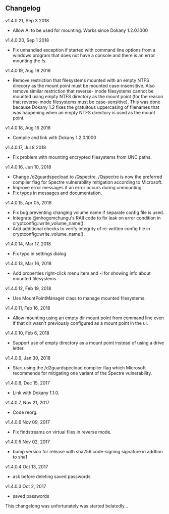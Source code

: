 

Changelog
------------
v1.4.0.21, Sep 3 2018
* Allow A: to be used for mounting.  Works since Dokany 1.2.0.1000

v1.4.0.20, Sep 1 2018
* Fix unhandled exception if started with command line options from a windows program that does not have a console and there is an error mounting the fs.

v1.4.0.19, Aug 19 2018
* Remove restriction that filesystems mounted with an empty NTFS direcory as the mount
  point must be mounted case-insensitive.  Also remove similar restriction that reverse-
  mode filesystems cannot be mounted using empty NTFS directory as the mount point (for
  the reason that reverse-mode filesystems must be case-sensitive).  This was done 
  because Dokany 1.2 fixes the gratuitous uppercasing of filenames that was happening
  when an empty NTFS directory is used as the mount point.
  
v1.4.0.18, Aug 16 2018
* Compile and link with Dokany 1.2.0.1000

v1.4.0.17, Jul 8 2018
* Fix problem with mounting encrypted filesystems from UNC paths.

v1.4.0.16, Jun 10, 2018
* Change /d2guardspecload to /Qspectre.  /Qspectre is now the preferred compiler
  flag for Spectre vulnerability mitigation according to Microsoft.
* Improve error messages if an error occurs during unmounting.
* Fix typos in messages and documentation.

v1.4.0.15, Apr 05, 2018
* Fix bug preventing changing volume name if separate config file is used.
* Integrate @mhogomchungu's RAII code to fix leak on error condition in 
  cryptconfig::write_volume_name().
* Add additional checks to verify integrity of re-written config file in 
  cryptconfig::write_volume_name().

v1.4.0.14, Mar 17, 2018
* Fix typo in settings dialog

v1.4.0.13, Mar 16, 2018
* Add properties right-click menu item and -i for showing info about
  mounted filesystems.

v1.4.0.12, Feb 19, 2018
* Use MountPointManager class to manage mounted filesystems.

v1.4.0.11, Feb 16, 2018
* Allow mounting using an empty dir mount point from command line even if that dir wasn't previously configured as a mount point in the ui.

v1.4.0.10, Feb 6, 2018
* Support use of empty directory as a mount point instead of using a drive letter.

v1.4.0.9, Jan 30, 2018
* Start using the /d2guardspecload compiler flag which Microsoft recommends for mitigating one variant of the Spectre vulnerability.

v1.4.0.8, Dec 15, 2017
* Link with Dokany 1.1.0.

v1.4.0.7,  Nov 21, 2017 
* Code reorg.

v1.4.0.6 Nov 09, 2017
* Fix findstreams on virtual files in reverse mode.

v1.4.0.5 Nov 02, 2017
 * bump version for release with sha256 code-signing signature in addtion to sha1
 
v1.4.0.4 Oct 13, 2017
* ask before deleting saved passwords

v1.4.0.3 Oct 2, 2017
* saved passwords

This changelong was unfortunately was started belatedly...

